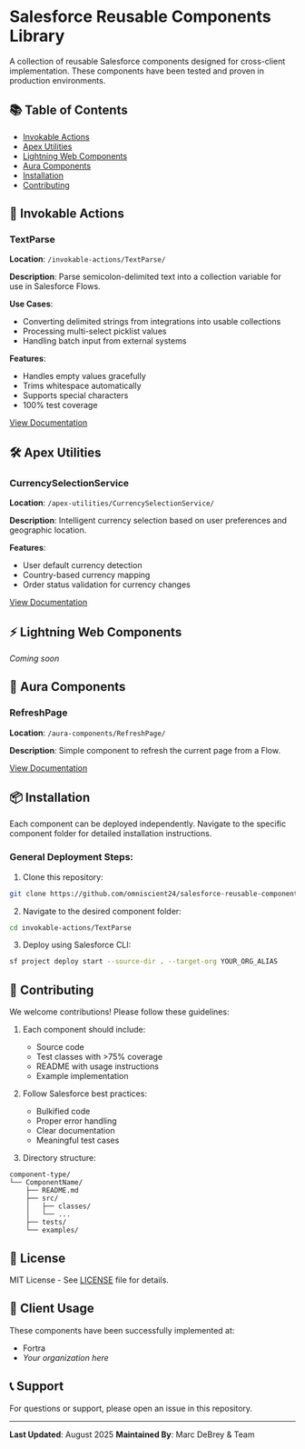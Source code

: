 # Salesforce Reusable Components Library

A collection of reusable Salesforce components designed for cross-client implementation. These components have been tested and proven in production environments.

## 📚 Table of Contents
- [Invokable Actions](#invokable-actions)
- [Apex Utilities](#apex-utilities)
- [Lightning Web Components](#lightning-web-components)
- [Aura Components](#aura-components)
- [Installation](#installation)
- [Contributing](#contributing)

## 🎯 Invokable Actions

### TextParse
**Location**: `/invokable-actions/TextParse/`

**Description**: Parse semicolon-delimited text into a collection variable for use in Salesforce Flows.

**Use Cases**:
- Converting delimited strings from integrations into usable collections
- Processing multi-select picklist values
- Handling batch input from external systems

**Features**:
- Handles empty values gracefully
- Trims whitespace automatically
- Supports special characters
- 100% test coverage

[View Documentation](./invokable-actions/TextParse/README.md)

## 🛠 Apex Utilities

### CurrencySelectionService
**Location**: `/apex-utilities/CurrencySelectionService/`

**Description**: Intelligent currency selection based on user preferences and geographic location.

**Features**:
- User default currency detection
- Country-based currency mapping
- Order status validation for currency changes

[View Documentation](./apex-utilities/CurrencySelectionService/README.md)

## ⚡ Lightning Web Components

*Coming soon*

## 🌟 Aura Components

### RefreshPage
**Location**: `/aura-components/RefreshPage/`

**Description**: Simple component to refresh the current page from a Flow.

[View Documentation](./aura-components/RefreshPage/README.md)

## 📦 Installation

Each component can be deployed independently. Navigate to the specific component folder for detailed installation instructions.

### General Deployment Steps:

1. Clone this repository:
```bash
git clone https://github.com/omniscient24/salesforce-reusable-components.git
```

2. Navigate to the desired component folder:
```bash
cd invokable-actions/TextParse
```

3. Deploy using Salesforce CLI:
```bash
sf project deploy start --source-dir . --target-org YOUR_ORG_ALIAS
```

## 🤝 Contributing

We welcome contributions! Please follow these guidelines:

1. Each component should include:
   - Source code
   - Test classes with >75% coverage
   - README with usage instructions
   - Example implementation

2. Follow Salesforce best practices:
   - Bulkified code
   - Proper error handling
   - Clear documentation
   - Meaningful test cases

3. Directory structure:
```
component-type/
└── ComponentName/
    ├── README.md
    ├── src/
    │   ├── classes/
    │   └── ...
    ├── tests/
    └── examples/
```

## 📝 License

MIT License - See [LICENSE](./LICENSE) file for details.

## 🏢 Client Usage

These components have been successfully implemented at:
- Fortra
- *Your organization here*

## 📞 Support

For questions or support, please open an issue in this repository.

---

**Last Updated**: August 2025
**Maintained By**: Marc DeBrey & Team